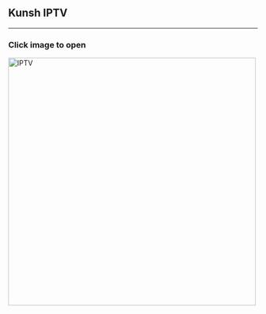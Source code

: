 ## Kunsh IPTV
---

###       Click image to open
[<img align="left" alt="IPTV" width="500px" hight="100px" src="https://kunsh13.github.io/iptv/img/welcome1.jpg" />][youtube]



[youtube]: https://kunsh13.github.io/iptv/
